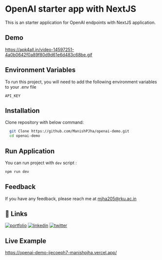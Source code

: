 # OpenAI starter app with NextJS

This is an starter application for OpenAI endpoints with NextJS application.

## Demo

https://apk4all.in/video-14597251-4a0b0642f0a89f80d9d61e6d483c68be.gif

## Environment Variables

To run this project, you will need to add the following environment variables to your .env file

`API_KEY`

## Installation

Clone repository with below command:

```bash
  git Clone https://github.com/ManishPJha/openai-demo.git
  cd openai-demo
```

## Run Application

You can run project with `dev` script :

```bash
npm run dev
```

## Feedback

If you have any feedback, please reach me at mjha205@rku.ac.in

## 🔗 Links

[![portfolio](https://img.shields.io/badge/my_portfolio-000?style=for-the-badge&logo=ko-fi&logoColor=white)](https://apk4all.in/)
[![linkedin](https://img.shields.io/badge/linkedin-0A66C2?style=for-the-badge&logo=linkedin&logoColor=white)](https://www.linkedin.com/in/manish-jha-2b0554143/)
[![twitter](https://img.shields.io/badge/stack%20overflow-FE7A16?logo=stack-overflow&logoColor=white&style=for-the-badge)](https://stackoverflow.com/users/13852825/manish-jha)

## Live Example

https://openai-demo-ijecoeph7-manishpjha.vercel.app/
